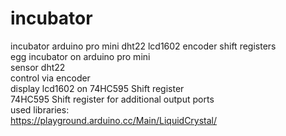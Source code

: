 # incubator
incubator arduino pro mini dht22 lcd1602 encoder shift registers<br>
egg incubator on arduino pro mini <br>
sensor dht22<br>
control via encoder<br>
display lcd1602 on 74HC595 Shift register<br>
74HC595 Shift register for additional output ports<br>
used libraries:<br>
https://playground.arduino.cc/Main/LiquidCrystal/<br>


